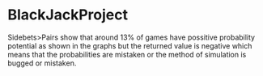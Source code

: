  # BlackJackProject

Sidebets>Pairs show that around 13% of games have possitive probability
potential as shown in the graphs but the returned value is negative which means
that the probabilities are mistaken or the method of simulation is bugged or
mistaken.
